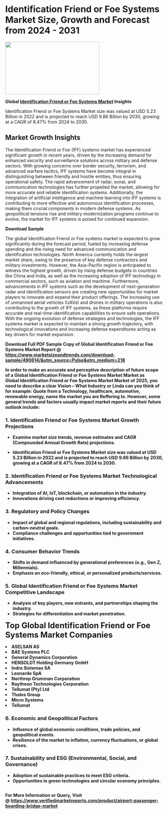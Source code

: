 <H1>Identification Friend or Foe Systems Market Size, Growth and Forecast from 2024 - 2031</H1><img class="aligncenter size-medium wp-image-584254" src="https://thirdeyenews.in/wp-content/uploads/2024/09/Global-Market-Research-300x168.jpeg" alt="" width="300" height="168" /><p><strong>Global&nbsp;<a href="https://www.marketsizeandtrends.com/download-sample/490614/&amp;utm_source=Pulse&amp;utm_medium=218">Identification Friend or Foe Systems Market</a> Insights</strong></p><p>Identification Friend or Foe Systems Market size was valued at USD 5.23 Billion in 2022 and is projected to reach USD 9.86 Billion by 2030, growing at a CAGR of 8.47% from 2024 to 2030.</p><p><h2>Market Growth Insights</h2> <p>The Identification Friend or Foe (IFF) systems market has experienced significant growth in recent years, driven by the increasing demand for enhanced security and surveillance solutions across military and defense sectors. With growing concerns over border security, terrorism, and advanced warfare tactics, IFF systems have become integral in distinguishing between friendly and hostile entities, thus ensuring operational safety. The rapid advancement of radar, sonar, and communication technologies has further propelled the market, allowing for more accurate and reliable identification systems. Additionally, the integration of artificial intelligence and machine learning into IFF systems is contributing to more effective and autonomous identification processes, making them crucial components in modern defense systems. As geopolitical tensions rise and military modernization programs continue to evolve, the market for IFF systems is poised for continued expansion.</p> <p><strong>Download Sample</strong></p> <p>The global Identification Friend or Foe systems market is expected to grow significantly during the forecast period, fueled by increasing defense spending and the rising need for advanced communication and identification technologies. North America currently holds the largest market share, owing to the presence of key defense contractors and military investments. However, the Asia-Pacific region is anticipated to witness the highest growth, driven by rising defense budgets in countries like China and India, as well as the increasing adoption of IFF technology in commercial sectors, such as aviation and maritime. Furthermore, advancements in IFF systems such as the development of next-generation radar and identification sensors are creating new opportunities for market players to innovate and expand their product offerings. The increasing use of unmanned aerial vehicles (UAVs) and drones in military operations is also contributing to the growth of IFF systems, as these platforms require accurate and real-time identification capabilities to ensure safe operations. With the ongoing evolution of defense strategies and technologies, the IFF systems market is expected to maintain a strong growth trajectory, with technological innovations and increasing defense expenditures acting as key drivers for market expansion.</p> <p><strong></p><p><span class=""><strong>Download Full PDF Sample Copy of Global Identification Friend or Foe Systems Market Report</strong> @ <a href="https://www.marketsizeandtrends.com/download-sample/490614/&amp;utm_source=Pulse&amp;utm_medium=218" target="_blank">https://www.marketsizeandtrends.com/download-sample/490614/&amp;utm_source=Pulse&amp;utm_medium=218</a></span></p><p>In order to make an accurate and perceptive description of future scope of a Global&nbsp;Identification Friend or Foe Systems Market Market as Global&nbsp;Identification Friend or Foe Systems Market Market of 2025, you need to describe a clear Vision &ndash; What Industry or Linda can you think of for example: Quote from a Technology, healthcare, automotive, renewable energy, name the market you are Reffering to. However, some general trends and factors usually impact market reports and their future outlook include:</p><h3>1.&nbsp;<strong>Identification Friend or Foe Systems Market Growth Projections</strong></h3><ul><li>Examine market size trends, revenue estimates and CAGR (Compounded Annual Growth Rate) projections.</li><li><p>Identification Friend or Foe Systems Market size was valued at USD 5.23 Billion in 2022 and is projected to reach USD 9.86 Billion by 2030, growing at a CAGR of 8.47% from 2024 to 2030.</p></li></ul><h3>2.&nbsp;<strong>Identification Friend or Foe Systems Market Technological Advancements</strong></h3><ul><li>Integration of AI, IoT, blockchain, or automation in the industry.</li><li>Innovations driving cost reductions or improving efficiency.</li></ul><h3>3.&nbsp;<strong>Regulatory and Policy Changes</strong></h3><ul><li>Impact of global and regional regulations, including sustainability and carbon-neutral goals.</li><li>Compliance challenges and opportunities tied to government initiatives.</li></ul><h3>4.&nbsp;<strong>Consumer Behavior Trends</strong></h3><ul><li>Shifts in demand influenced by generational preferences (e.g., Gen Z, Millennials).</li><li>Emphasis on eco-friendly, ethical, or personalized products/services.</li></ul><h3>5.&nbsp;<strong>Global Identification Friend or Foe Systems Market Competitive Landscape</strong></h3><ul><li>Analysis of key players, new entrants, and partnerships shaping the industry.</li><li>Strategies for differentiation and market penetration.</li></ul><p data-pm-slice="1 1 []"><span style="color: inherit; font-family: inherit; font-size: 25px;">Top Global Identification Friend or Foe Systems Market Companies</span></p><div class="" data-test-id=""><p><li>ASELSAN AS</li><li> BAE Systems PLC</li><li> General Dynamics Corporation</li><li> HENSOLDT Holding Germany GmbH</li><li> Indra Sistemas SA</li><li> Leonardo SpA</li><li> Northrop Grumman Corporation</li><li> Raytheon Technologies Corporation</li><li> Tellumat (Pty) Ltd</li><li> Thales Group</li><li> Micro Systems</li><li> Tellumat</li></p></div><h3>6.&nbsp;<strong>Economic and Geopolitical Factors</strong></h3><ul><li>Influence of global economic conditions, trade policies, and geopolitical events.</li><li>Resilience of the market to inflation, currency fluctuations, or global crises.</li></ul><h3>7.&nbsp;<strong>Sustainability and ESG (Environmental, Social, and Governance)</strong></h3><ul><li>Adoption of sustainable practices to meet ESG criteria.</li><li>Opportunities in green technologies and circular economy principles.</li></ul><h2><strong style="font-size: 14px;">For More Information or Query, Visit @&nbsp;</strong><a style="background-color: #ffffff; font-size: 14px;" href="https://www.marketsizeandtrends.com/report/identification-friend-or-foe-systems-market/" target="_blank">https://www.verifiedmarketreports.com/product/airport-passenger-boarding-bridge-market</a></h2>
